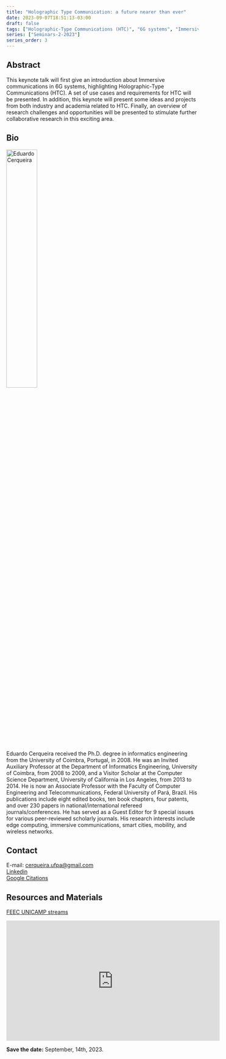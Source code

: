 ```yaml
---
title: "Holographic Type Communication: a future nearer than ever"
date: 2023-09-07T18:51:13-03:00
draft: false
tags: ["Holographic-Type Communications (HTC)", "6G systems", "Immersive communications", "Research challenges", "Edge computing"]
series: ["Seminars-2-2023"]
series_order: 3
---
```


## Abstract
This keynote talk will first give an introduction about Immersive communications in 6G systems, highlighting Holographic-Type Communications (HTC). A set of use cases and requirements for HTC will be presented. In addition, this keynote will present some ideas and projects from both industry and academia related to HTC. Finally, an overview of research challenges and opportunities will be presented to stimulate further collaborative research in this exciting area.

## Bio
<img alt="Eduardo Cerqueira" src="/seminars/seminars-2-2023/3/cerqueira.png" style="width: 40%; height: 160x;">

Eduardo Cerqueira received the Ph.D. degree in informatics engineering from the University of Coimbra, Portugal, in 2008. He was an Invited Auxiliary Professor at the Department of Informatics Engineering, University of Coimbra, from 2008 to 2009, and a Visitor Scholar at the Computer Science Department, University of California in Los Angeles, from 2013 to 2014. He is now an Associate Professor with the Faculty of Computer Engineering and Telecommunications, Federal University of Pará, Brazil. His publications include eight edited books, ten book chapters, four patents, and over 230 papers in national/international refereed journals/conferences. He has served as a Guest Editor for 9 special issues for various peer-reviewed scholarly journals. His research interests include edge computing, immersive communications, smart cities, mobility, and wireless networks.

## Contact
E-mail: cerqueira.ufpa@gmail.com \
[Linkedin](linkedin.com/in/eduardo-cerqueira-2846495) \
[Google Citations](https://scholar.google.com.br/citations?user=6Oexn7IAAAAJ&hl=pt-BR&authuser=1)

## Resources and Materials
[FEEC UNICAMP streams](https://www.youtube.com/@feec-unicamp/streams)


<iframe width="560" height="315" src="https://www.youtube.com/embed/Dx1achYxf0g" title="YouTube video player" frameborder="0" allow="accelerometer; autoplay; clipboard-write; encrypted-media; gyroscope; picture-in-picture; web-share" allowfullscreen></iframe>


**Save the date:** September, 14th, 2023.